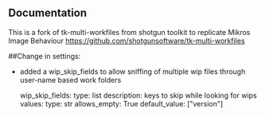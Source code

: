 ## Documentation
This is a fork of tk-multi-workfiles from shotgun toolkit to replicate Mikros Image Behaviour
https://github.com/shotgunsoftware/tk-multi-workfiles


##Change in settings:
+ added a wip_skip_fields to allow sniffing of multiple wip files through user-name based work folders


    wip_skip_fields:
       type: list
        description: keys to skip while looking for wips
        values:
            type: str
        allows_empty: True
        default_value: ["version"]
